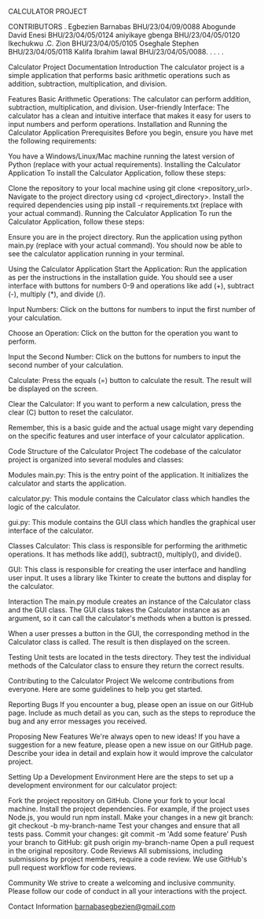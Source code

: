 CALCULATOR PROJECT

CONTRIBUTORS . 
Egbezien Barnabas	BHU/23/04/09/0088
Abogunde David Enesi	BHU/23/04/05/0124
aniyikaye gbenga 	BHU/23/04/05/0120
Ikechukwu .C. Zion	BHU/23/04/05/0105
Oseghale Stephen	BHU/23/04/05/0118
Kalifa Ibrahim lawal	BHU/23/04/05/0088. . . . .

Calculator Project Documentation
Introduction
The calculator project is a simple application that performs basic arithmetic operations such as addition, subtraction, multiplication, and division.

Features
Basic Arithmetic Operations: The calculator can perform addition, subtraction, multiplication, and division.
User-friendly Interface: The calculator has a clean and intuitive interface that makes it easy for users to input numbers and perform operations.
Installation and Running the Calculator Application
Prerequisites
Before you begin, ensure you have met the following requirements:

You have a Windows/Linux/Mac machine running the latest version of Python (replace with your actual requirements).
Installing the Calculator Application
To install the Calculator Application, follow these steps:

Clone the repository to your local machine using git clone <repository_url>.
Navigate to the project directory using cd <project_directory>.
Install the required dependencies using pip install -r requirements.txt (replace with your actual command).
Running the Calculator Application
To run the Calculator Application, follow these steps:

Ensure you are in the project directory.
Run the application using python main.py (replace with your actual command).
You should now be able to see the calculator application running in your terminal.

Using the Calculator Application
Start the Application: Run the application as per the instructions in the installation guide. You should see a user interface with buttons for numbers 0-9 and operations like add (+), subtract (-), multiply (*), and divide (/).

Input Numbers: Click on the buttons for numbers to input the first number of your calculation.

Choose an Operation: Click on the button for the operation you want to perform.

Input the Second Number: Click on the buttons for numbers to input the second number of your calculation.

Calculate: Press the equals (=) button to calculate the result. The result will be displayed on the screen.

Clear the Calculator: If you want to perform a new calculation, press the clear (C) button to reset the calculator.

Remember, this is a basic guide and the actual usage might vary depending on the specific features and user interface of your calculator application.

Code Structure of the Calculator Project
The codebase of the calculator project is organized into several modules and classes:

Modules
main.py: This is the entry point of the application. It initializes the calculator and starts the application.

calculator.py: This module contains the Calculator class which handles the logic of the calculator.

gui.py: This module contains the GUI class which handles the graphical user interface of the calculator.

Classes
Calculator: This class is responsible for performing the arithmetic operations. It has methods like add(), subtract(), multiply(), and divide().

GUI: This class is responsible for creating the user interface and handling user input. It uses a library like Tkinter to create the buttons and display for the calculator.

Interaction
The main.py module creates an instance of the Calculator class and the GUI class. The GUI class takes the Calculator instance as an argument, so it can call the calculator's methods when a button is pressed.

When a user presses a button in the GUI, the corresponding method in the Calculator class is called. The result is then displayed on the screen.

Testing
Unit tests are located in the tests directory. They test the individual methods of the Calculator class to ensure they return the correct results.

Contributing to the Calculator Project
We welcome contributions from everyone. Here are some guidelines to help you get started.

Reporting Bugs
If you encounter a bug, please open an issue on our GitHub page. Include as much detail as you can, such as the steps to reproduce the bug and any error messages you received.

Proposing New Features
We're always open to new ideas! If you have a suggestion for a new feature, please open a new issue on our GitHub page. Describe your idea in detail and explain how it would improve the calculator project.

Setting Up a Development Environment
Here are the steps to set up a development environment for our calculator project:

Fork the project repository on GitHub.
Clone your fork to your local machine.
Install the project dependencies. For example, if the project uses Node.js, you would run npm install.
Make your changes in a new git branch: git checkout -b my-branch-name
Test your changes and ensure that all tests pass.
Commit your changes: git commit -m 'Add some feature'
Push your branch to GitHub: git push origin my-branch-name
Open a pull request in the original repository.
Code Reviews
All submissions, including submissions by project members, require a code review. We use GitHub's pull request workflow for code reviews.

Community
We strive to create a welcoming and inclusive community. Please follow our code of conduct in all your interactions with the project.

Contact Information
barnabasegbezien@gmail.com
